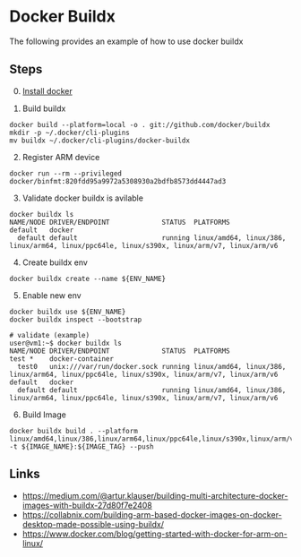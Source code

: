 # Docker Buildx 

The following provides an example of how to use docker buildx 

## Steps
0. [Install docker](docker_install.sh) 

1. Build buildx
```
docker build --platform=local -o . git://github.com/docker/buildx
mkdir -p ~/.docker/cli-plugins
mv buildx ~/.docker/cli-plugins/docker-buildx
```

2. Register ARM device 
```
docker run --rm --privileged docker/binfmt:820fdd95a9972a5308930a2bdfb8573dd4447ad3 

```

3. Validate docker buildx is avilable 
```
docker buildx ls
NAME/NODE DRIVER/ENDPOINT             STATUS  PLATFORMS
default   docker                              
  default default                     running linux/amd64, linux/386, linux/arm64, linux/ppc64le, linux/s390x, linux/arm/v7, linux/arm/v6
```

4. Create buildx env 
```
docker buildx create --name ${ENV_NAME}
```

5. Enable new env 
```
docker buildx use ${ENV_NAME}
docker buildx inspect --bootstrap

# validate (example) 
user@vm1:~$ docker buildx ls 
NAME/NODE DRIVER/ENDPOINT             STATUS  PLATFORMS
test *    docker-container                    
  test0   unix:///var/run/docker.sock running linux/amd64, linux/386, linux/arm64, linux/ppc64le, linux/s390x, linux/arm/v7, linux/arm/v6
default   docker                              
  default default                     running linux/amd64, linux/386, linux/arm64, linux/ppc64le, linux/s390x, linux/arm/v7, linux/arm/v6
```

6. Build Image
```
docker buildx build . --platform linux/amd64,linux/386,linux/arm64,linux/ppc64le,linux/s390x,linux/arm/v7,linux/arm/v6  -t ${IMAGE_NAME}:${IMAGE_TAG} --push
```

## Links 
* https://medium.com/@artur.klauser/building-multi-architecture-docker-images-with-buildx-27d80f7e2408
* https://collabnix.com/building-arm-based-docker-images-on-docker-desktop-made-possible-using-buildx/ 
* https://www.docker.com/blog/getting-started-with-docker-for-arm-on-linux/ 

